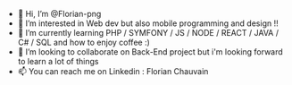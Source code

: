 - 👋 Hi, I’m @Florian-png
- 👀 I’m interested in Web dev but also mobile programming and design !! 
- 🌱 I’m currently learning PHP / SYMFONY / JS / NODE / REACT / JAVA / C# / SQL and how to enjoy coffee :)
- 💞️ I’m looking to collaborate on Back-End project but i'm looking forward to learn a lot of things
- 📫 You can reach me on Linkedin : Florian Chauvain
